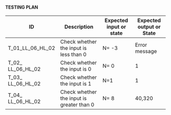 #### TESTING PLAN 
| ID |Description | Expected input or state | Expected output or State |
| ------ | ------ | ------ | ------ |
|T_01_LL_06_HL_02 |Check whether the input is less than 0 |N= -3 |Error message 
|T_02_ LL_06_HL_02 |Check whether the input is 0| N= 0 |1 
|T_03_ LL_06_HL_02 |Check whether the input is 1 |N=1 |1 
|T_04_ LL_06_HL_02 |Check whether the input is greater than 0| N= 8 |40,320
